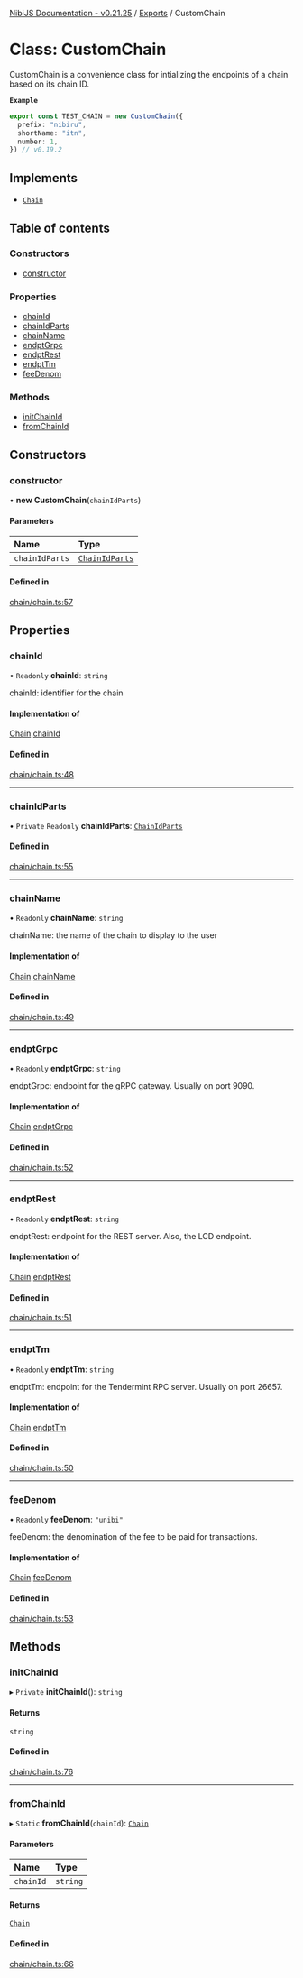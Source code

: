 [NibiJS Documentation - v0.21.25](../intro.md) / [Exports](../modules.md) / CustomChain

# Class: CustomChain

CustomChain is a convenience class for intializing the endpoints of a chain
based on its chain ID.

**`Example`**

```ts
export const TEST_CHAIN = new CustomChain({
  prefix: "nibiru",
  shortName: "itn",
  number: 1,
}) // v0.19.2
```

## Implements

- [`Chain`](../interfaces/Chain.md)

## Table of contents

### Constructors

- [constructor](CustomChain.md#constructor)

### Properties

- [chainId](CustomChain.md#chainid)
- [chainIdParts](CustomChain.md#chainidparts)
- [chainName](CustomChain.md#chainname)
- [endptGrpc](CustomChain.md#endptgrpc)
- [endptRest](CustomChain.md#endptrest)
- [endptTm](CustomChain.md#endpttm)
- [feeDenom](CustomChain.md#feedenom)

### Methods

- [initChainId](CustomChain.md#initchainid)
- [fromChainId](CustomChain.md#fromchainid)

## Constructors

### constructor

• **new CustomChain**(`chainIdParts`)

#### Parameters

| Name           | Type                                            |
| :------------- | :---------------------------------------------- |
| `chainIdParts` | [`ChainIdParts`](../interfaces/ChainIdParts.md) |

#### Defined in

[chain/chain.ts:57](https://github.com/NibiruChain/ts-sdk/blob/317eea5/packages/nibijs/src/chain/chain.ts#L57)

## Properties

### chainId

• `Readonly` **chainId**: `string`

chainId: identifier for the chain

#### Implementation of

[Chain](../interfaces/Chain.md).[chainId](../interfaces/Chain.md#chainid)

#### Defined in

[chain/chain.ts:48](https://github.com/NibiruChain/ts-sdk/blob/317eea5/packages/nibijs/src/chain/chain.ts#L48)

---

### chainIdParts

• `Private` `Readonly` **chainIdParts**: [`ChainIdParts`](../interfaces/ChainIdParts.md)

#### Defined in

[chain/chain.ts:55](https://github.com/NibiruChain/ts-sdk/blob/317eea5/packages/nibijs/src/chain/chain.ts#L55)

---

### chainName

• `Readonly` **chainName**: `string`

chainName: the name of the chain to display to the user

#### Implementation of

[Chain](../interfaces/Chain.md).[chainName](../interfaces/Chain.md#chainname)

#### Defined in

[chain/chain.ts:49](https://github.com/NibiruChain/ts-sdk/blob/317eea5/packages/nibijs/src/chain/chain.ts#L49)

---

### endptGrpc

• `Readonly` **endptGrpc**: `string`

endptGrpc: endpoint for the gRPC gateway. Usually on port 9090.

#### Implementation of

[Chain](../interfaces/Chain.md).[endptGrpc](../interfaces/Chain.md#endptgrpc)

#### Defined in

[chain/chain.ts:52](https://github.com/NibiruChain/ts-sdk/blob/317eea5/packages/nibijs/src/chain/chain.ts#L52)

---

### endptRest

• `Readonly` **endptRest**: `string`

endptRest: endpoint for the REST server. Also, the LCD endpoint.

#### Implementation of

[Chain](../interfaces/Chain.md).[endptRest](../interfaces/Chain.md#endptrest)

#### Defined in

[chain/chain.ts:51](https://github.com/NibiruChain/ts-sdk/blob/317eea5/packages/nibijs/src/chain/chain.ts#L51)

---

### endptTm

• `Readonly` **endptTm**: `string`

endptTm: endpoint for the Tendermint RPC server. Usually on port 26657.

#### Implementation of

[Chain](../interfaces/Chain.md).[endptTm](../interfaces/Chain.md#endpttm)

#### Defined in

[chain/chain.ts:50](https://github.com/NibiruChain/ts-sdk/blob/317eea5/packages/nibijs/src/chain/chain.ts#L50)

---

### feeDenom

• `Readonly` **feeDenom**: `"unibi"`

feeDenom: the denomination of the fee to be paid for transactions.

#### Implementation of

[Chain](../interfaces/Chain.md).[feeDenom](../interfaces/Chain.md#feedenom)

#### Defined in

[chain/chain.ts:53](https://github.com/NibiruChain/ts-sdk/blob/317eea5/packages/nibijs/src/chain/chain.ts#L53)

## Methods

### initChainId

▸ `Private` **initChainId**(): `string`

#### Returns

`string`

#### Defined in

[chain/chain.ts:76](https://github.com/NibiruChain/ts-sdk/blob/317eea5/packages/nibijs/src/chain/chain.ts#L76)

---

### fromChainId

▸ `Static` **fromChainId**(`chainId`): [`Chain`](../interfaces/Chain.md)

#### Parameters

| Name      | Type     |
| :-------- | :------- |
| `chainId` | `string` |

#### Returns

[`Chain`](../interfaces/Chain.md)

#### Defined in

[chain/chain.ts:66](https://github.com/NibiruChain/ts-sdk/blob/317eea5/packages/nibijs/src/chain/chain.ts#L66)
